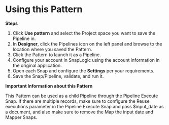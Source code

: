 # Using this Pattern

**Steps**

1. Click **Use pattern** and select the Project space you want to save the Pipeline in.
2. In **Designer**, click the Pipelines icon on the left panel and browse to the location where you saved the Pattern.
3. Click the Pattern to launch it as a Pipeline.
4. Configure your account in SnapLogic using the account information in the original application.
5. Open each Snap and configure the **Settings** per your requirements.
6. Save the Snap/Pipeline, validate, and run it.

**Important Information about this Pattern**

This Pattern can be used as a child Pipeline through the Pipeline Execute Snap. If there are multiple records, make sure to configure the Reuse executions parameter in the Pipeline Execute Snap and pass $input\_date as a document, and also make sure to remove the Map the input date and Mapper Snaps.
